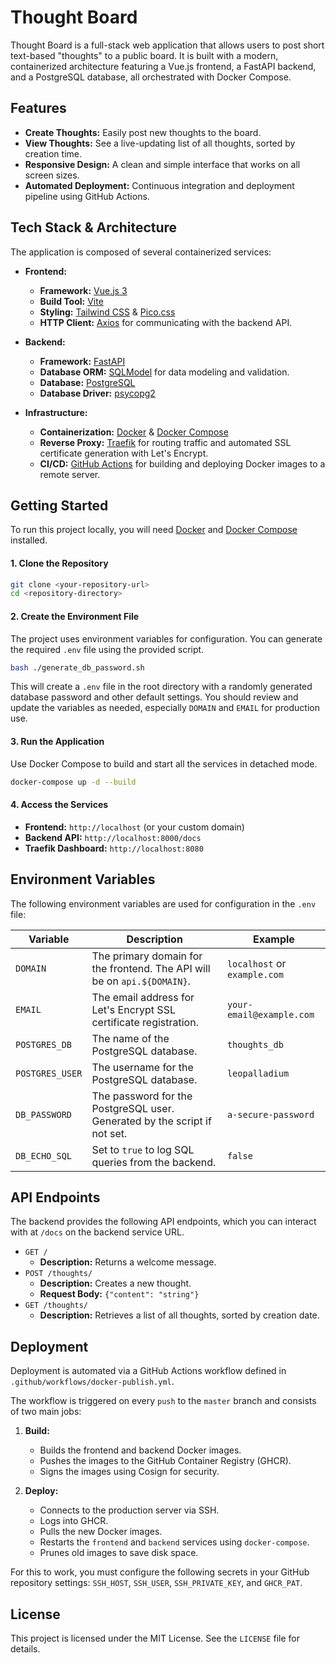 # Thought Board

Thought Board is a full-stack web application that allows users to post short text-based "thoughts" to a public board. It is built with a modern, containerized architecture featuring a Vue.js frontend, a FastAPI backend, and a PostgreSQL database, all orchestrated with Docker Compose.

## Features

* **Create Thoughts:** Easily post new thoughts to the board.
* **View Thoughts:** See a live-updating list of all thoughts, sorted by creation time.
* **Responsive Design:** A clean and simple interface that works on all screen sizes.
* **Automated Deployment:** Continuous integration and deployment pipeline using GitHub Actions.

## Tech Stack & Architecture

The application is composed of several containerized services:

* **Frontend:**
    * **Framework:** [Vue.js 3](https://vuejs.org/)
    * **Build Tool:** [Vite](https://vitejs.dev/)
    * **Styling:** [Tailwind CSS](https://tailwindcss.com/) & [Pico.css](https://picocss.com/)
    * **HTTP Client:** [Axios](https://axios-http.com/) for communicating with the backend API.

* **Backend:**
    * **Framework:** [FastAPI](https://fastapi.tiangolo.com/)
    * **Database ORM:** [SQLModel](https://sqlmodel.tiangolo.com/) for data modeling and validation.
    * **Database:** [PostgreSQL](https://www.postgresql.org/)
    * **Database Driver:** [psycopg2](https://www.psycopg.org/docs/)

* **Infrastructure:**
    * **Containerization:** [Docker](https://www.docker.com/) & [Docker Compose](https://docs.docker.com/compose/)
    * **Reverse Proxy:** [Traefik](https://traefik.io/traefik/) for routing traffic and automated SSL certificate generation with Let's Encrypt.
    * **CI/CD:** [GitHub Actions](https://github.com/features/actions) for building and deploying Docker images to a remote server.

## Getting Started

To run this project locally, you will need [Docker](https://docs.docker.com/get-docker/) and [Docker Compose](https://docs.docker.com/compose/install/) installed.

#### 1. Clone the Repository

```bash
git clone <your-repository-url>
cd <repository-directory>
```

#### 2. Create the Environment File

The project uses environment variables for configuration. You can generate the required `.env` file using the provided script.

```bash
bash ./generate_db_password.sh
```

This will create a `.env` file in the root directory with a randomly generated database password and other default settings. You should review and update the variables as needed, especially `DOMAIN` and `EMAIL` for production use.

#### 3. Run the Application

Use Docker Compose to build and start all the services in detached mode.

```bash
docker-compose up -d --build
```

#### 4. Access the Services

* **Frontend:** `http://localhost` (or your custom domain)
* **Backend API:** `http://localhost:8000/docs`
* **Traefik Dashboard:** `http://localhost:8080`

## Environment Variables

The following environment variables are used for configuration in the `.env` file:

| Variable        | Description                                                                 | Example                 |
| --------------- | --------------------------------------------------------------------------- | ----------------------- |
| `DOMAIN`        | The primary domain for the frontend. The API will be on `api.${DOMAIN}`.       | `localhost` or `example.com` |
| `EMAIL`         | The email address for Let's Encrypt SSL certificate registration.             | `your-email@example.com`  |
| `POSTGRES_DB`   | The name of the PostgreSQL database.                                        | `thoughts_db`           |
| `POSTGRES_USER` | The username for the PostgreSQL database.                                   | `leopalladium`          |
| `DB_PASSWORD`   | The password for the PostgreSQL user. Generated by the script if not set. | `a-secure-password`     |
| `DB_ECHO_SQL`   | Set to `true` to log SQL queries from the backend.                          | `false`                 |

## API Endpoints

The backend provides the following API endpoints, which you can interact with at `/docs` on the backend service URL.

* `GET /`
    * **Description:** Returns a welcome message.
* `POST /thoughts/`
    * **Description:** Creates a new thought.
    * **Request Body:** `{"content": "string"}`
* `GET /thoughts/`
    * **Description:** Retrieves a list of all thoughts, sorted by creation date.

## Deployment

Deployment is automated via a GitHub Actions workflow defined in `.github/workflows/docker-publish.yml`.

The workflow is triggered on every `push` to the `master` branch and consists of two main jobs:

1.  **Build:**
    * Builds the frontend and backend Docker images.
    * Pushes the images to the GitHub Container Registry (GHCR).
    * Signs the images using Cosign for security.

2.  **Deploy:**
    * Connects to the production server via SSH.
    * Logs into GHCR.
    * Pulls the new Docker images.
    * Restarts the `frontend` and `backend` services using `docker-compose`.
    * Prunes old images to save disk space.

For this to work, you must configure the following secrets in your GitHub repository settings: `SSH_HOST`, `SSH_USER`, `SSH_PRIVATE_KEY`, and `GHCR_PAT`.

## License

This project is licensed under the MIT License. See the `LICENSE` file for details.